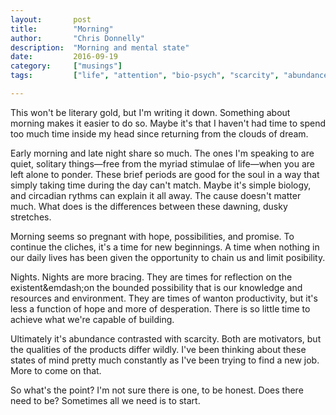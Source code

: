 ```yaml
---
layout:       post
title:        "Morning"
author:       "Chris Donnelly"
description:  "Morning and mental state"
date:         2016-09-19
category:     ["musings"]
tags:         ["life", "attention", "bio-psych", "scarcity", "abundance"]

---
```


This won't be literary gold, but I'm writing it down. Something about morning makes it easier to do so. Maybe it's that I haven't had time to spend too much time inside my head since returning from the clouds of dream.

Early morning and late night share so much. The ones I'm speaking to are quiet, solitary things—free from the myriad stimulae of life—when you are left alone to ponder. These brief periods are good for the soul in a way that simply taking time during the day can't match. Maybe it's simple biology, and circadian rythms can explain it all away. The cause doesn't matter much. What does is the differences between these dawning, dusky stretches.

Morning seems so pregnant with hope, possibilities, and promise. To continue the cliches, it's a time for new beginnings. A time when nothing in our daily lives has been given the opportunity to chain us and limit posibility.

Nights. Nights are more bracing. They are times for reflection on the existent&emdash;on the bounded possibility that is our knowledge and resources and environment. They are times of wanton productivity, but it's less a function of hope and more of desperation. There is so little time to achieve what we're capable of building.

Ultimately it's abundance contrasted with scarcity. Both are motivators, but the qualities of the products differ wildly. I've been thinking about these states of mind pretty much constantly as I've been trying to find a new job. More to come on that.

So what's the point? I'm not sure there is one, to be honest. Does there need to be? Sometimes all we need is to start.
